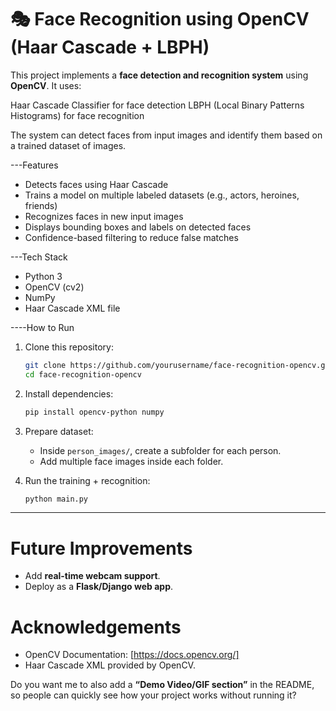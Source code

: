 # 🎭 Face Recognition using OpenCV (Haar Cascade + LBPH)

This project implements a **face detection and recognition system** using **OpenCV**.
It uses:

Haar Cascade Classifier for face detection
LBPH (Local Binary Patterns Histograms) for face recognition

The system can detect faces from input images and identify them based on a trained dataset of images.

---Features

*  Detects faces using Haar Cascade
*  Trains a model on multiple labeled datasets (e.g., actors, heroines, friends)
*  Recognizes faces in new input images
*  Displays bounding boxes and labels on detected faces
*  Confidence-based filtering to reduce false matches

---Tech Stack

* Python 3
* OpenCV (cv2)
* NumPy
* Haar Cascade XML file

 
 ----How to Run

1. Clone this repository:

   ```bash
   git clone https://github.com/yourusername/face-recognition-opencv.git
   cd face-recognition-opencv
   ```

2. Install dependencies:

   ```bash
   pip install opencv-python numpy
   ```

3. Prepare dataset:

   * Inside `person_images/`, create a subfolder for each person.
   * Add multiple face images inside each folder.

4. Run the training + recognition:

   ```bash
   python main.py
   ```

---

# Future Improvements

* Add **real-time webcam support**.
* Deploy as a **Flask/Django web app**.

#  Acknowledgements

* OpenCV Documentation: [https://docs.opencv.org/]
* Haar Cascade XML provided by OpenCV.


Do you want me to also add a **“Demo Video/GIF section”** in the README, so people can quickly see how your project works without running it?
